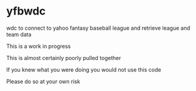 # yfbwdc
wdc to connect to yahoo fantasy baseball league and retrieve league and team data

This is a work in progress

This is almost certainly poorly pulled together

If you knew what you were doing you would not use this code

Please do so at your own risk

